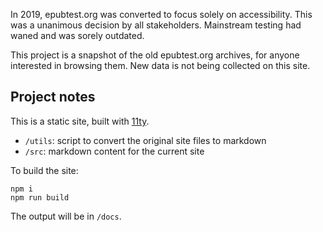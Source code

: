 In 2019, epubtest.org was converted to focus solely on accessibility. This was a unanimous decision by all stakeholders. Mainstream testing had waned and was sorely outdated.

This project is a snapshot of the old epubtest.org archives, for anyone interested in browsing them. New data is not being collected on this site.

## Project notes

This is a static site, built with [11ty](https://11ty.io). 

* `/utils`: script to convert the original site files to markdown
* `/src`: markdown content for the current site

To build the site:

```
npm i
npm run build
```

The output will be in `/docs`.
